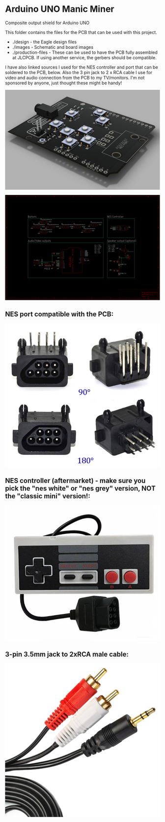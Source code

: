 # Arduino UNO Manic Miner

Composite output shield for Arduino UNO

This folder contains the files for the PCB that can be used with this project.

+ ./design - the Eagle design files
+ ./images - Schematic and board images
+ ./production-files - These can be used to have the PCB fully assembled at JLCPCB. If using another service, the gerbers should be compatible.

I have also linked sources I used for the NES controller and port that can be soldered to the PCB, below. Also the 3 pin jack to 2 x RCA cable I use for video and audio connection from the PCB to my TV/monitors. I'm not sponsored by anyone, just thought these might be handy!

[<img src="./images/3d-1.0.png?raw=true">](./images/3d-1.0.png)

[<img src="./images/schematic-1.0.png?raw=true">](./images/schematic-1.0.png)

## NES port compatible with the PCB:
[<img src="./images/NES-port.png?raw=true">](https://www.aliexpress.com/item/1005005992081986.html)

## NES controller (aftermarket) - make sure you pick the "nes white" or "nes grey" version, NOT the "classic mini" version!:
[<img src="./images/controller.png?raw=true">](https://www.aliexpress.com/item/1005004988157136.html)

## 3-pin 3.5mm jack to 2xRCA male cable:
[<img src="./images/cable.png?raw=true">](https://www.amazon.co.uk/dp/B0C4V58KVG)